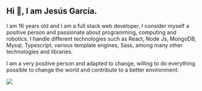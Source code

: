 ## Hi 👋, I am Jesús García.

I am 16 years old and I am a full stack web developer, I consider myself a positive person and passionate about programming, computing and robotics. I handle different technologies such as React, Node Js, MongoDB, Mysql, Typescript, various template engines, Sass, among many other technologies and libraries.

I am a very positive person and adapted to change, willing to do everything possible to change the world and contribute to a better environment. 

![](https://komarev.com/ghpvc/?username=jesus2801&color=green)
